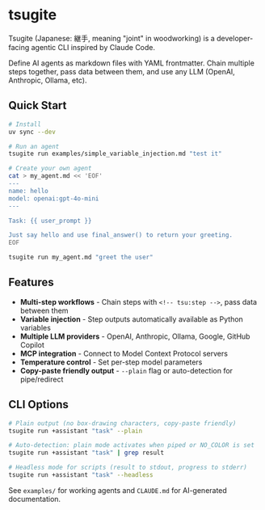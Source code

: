 # tsugite

Tsugite (Japanese: 継手, meaning "joint" in woodworking) is a developer-facing agentic CLI inspired by Claude Code.

Define AI agents as markdown files with YAML frontmatter. Chain multiple steps together, pass data between them, and use any LLM (OpenAI, Anthropic, Ollama, etc).

## Quick Start

```bash
# Install
uv sync --dev

# Run an agent
tsugite run examples/simple_variable_injection.md "test it"

# Create your own agent
cat > my_agent.md << 'EOF'
---
name: hello
model: openai:gpt-4o-mini
---

Task: {{ user_prompt }}

Just say hello and use final_answer() to return your greeting.
EOF

tsugite run my_agent.md "greet the user"
```

## Features

- **Multi-step workflows** - Chain steps with `<!-- tsu:step -->`, pass data between them
- **Variable injection** - Step outputs automatically available as Python variables
- **Multiple LLM providers** - OpenAI, Anthropic, Ollama, Google, GitHub Copilot
- **MCP integration** - Connect to Model Context Protocol servers
- **Temperature control** - Set per-step model parameters
- **Copy-paste friendly output** - `--plain` flag or auto-detection for pipe/redirect

## CLI Options

```bash
# Plain output (no box-drawing characters, copy-paste friendly)
tsugite run +assistant "task" --plain

# Auto-detection: plain mode activates when piped or NO_COLOR is set
tsugite run +assistant "task" | grep result

# Headless mode for scripts (result to stdout, progress to stderr)
tsugite run +assistant "task" --headless
```

See `examples/` for working agents and `CLAUDE.md` for AI-generated documentation.